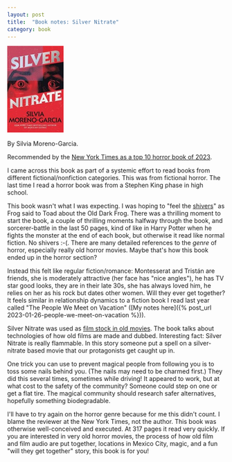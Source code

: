 ```yaml
---
layout: post
title:  "Book notes: Silver Nitrate"
category: book
---
```


![Book cover](/assets/silver-nitrate.jpg)

By Silvia Moreno-Garcia.

Recommended by the [New York Times as a top 10 horror book of 2023](https://www.nytimes.com/2023/12/06/books/review/best-horror-books-2023.html).

I came across this book as part of a systemic effort to read books from different fictional/nonfiction categories. This was from fictional horror. The last time I read a horror book was from a Stephen King phase in high school.

This book wasn't what I was expecting. I was hoping to "feel the [shivers](https://en.wikipedia.org/wiki/Days_With_Frog_and_Toad#%22Shivers%22)" as Frog said to Toad about the Old Dark Frog. There was a thrilling moment to start the book, a couple of thrilling moments halfway through the book, and sorcerer-battle in the last 50 pages, kind of like in Harry Potter when he fights the monster at the end of each book, but otherwise it read like normal fiction. No shivers :-(. There are many detailed references to the *genre* of horror, especially really old horror movies. Maybe that's how this book ended up in the horror section?

Instead this felt like regular fiction/romance: Montesserat and Tristán are friends, she is moderately attractive (her face has "nice angles"), he has TV star good looks, they are in their late 30s, she has always loved him, he relies on her as his rock but dates other women. Will they ever get together? It feels similar in relationship dynamics to a fiction book I read last year called "The People We Meet on Vacation" ([My notes here]({% post_url 2023-01-26-people-we-meet-on-vacation %})).

Silver Nitrate was used as [film stock in old movies](https://en.wikipedia.org/wiki/Film_base). The book talks about technologies of how old films are made and dubbed. Interesting fact: Silver Nitrate is really flammable. In this story someone put a spell on a silver-nitrate based movie that our protagonists get caught up in.

One trick you can use to prevent magical people from following you is to toss some nails behind you. (The nails may need to be charmed first.) They did this several times, sometimes while driving! It appeared to work, but at what cost to the safety of the community? Someone could step on one or get a flat tire. The magical community should research safer alternatives, hopefully something biodegradable.

I'll have to try again on the horror genre because for me this didn't count. I blame the reviewer at the New York Times, not the author. This book was otherwise well-conceived and executed. At 317 pages it read very quickly. If you are interested in very old horror movies, the process of how old film and film audio are put together, locations in Mexico City, magic, and a fun "will they get together" story, this book is for you!
